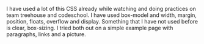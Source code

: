 I have used a lot of this CSS already while watching and doing practices on
team treehouse and codeschool. I have used box-model and width, margin, position,
floats, overflow and display. Something that I have not used before is clear,
box-sizing. I tried both out on a simple example page with paragraphs, links and
a picture.
